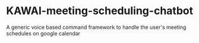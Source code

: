 # KAWAI-meeting-scheduling-chatbot
A generic voice based command framework to handle the user's meeting schedules on google calendar
